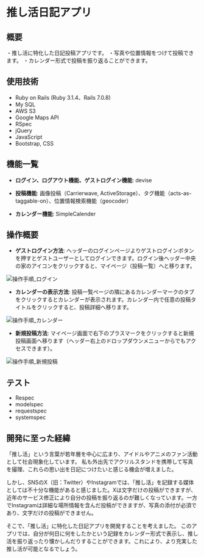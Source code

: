 # 推し活日記アプリ

## 概要

・推し活に特化した日記投稿アプリです。
・写真や位置情報をつけて投稿できます。
・カレンダー形式で投稿を振り返ることができます。

## 使用技術

- Ruby on Rails (Ruby 3.1.4、Rails 7.0.8)
- My SQL
- AWS S3
- Google Maps API
- RSpec
- jQuery
- JavaScript
- Bootstrap, CSS

## 機能一覧

- **ログイン、ログアウト機能、ゲストログイン機能**: devise

- **投稿機能**: 画像投稿（Carrierwave, ActiveStorage）、タグ機能（acts-as-taggable-on）、位置情報検索機能（geocoder）

- **カレンダー機能**: SimpleCalender

## 操作概要
- **ゲストログイン方法**: ヘッダーのログインページよりゲストログインボタンを押すとゲストユーザーとしてログインできます。ログイン後ヘッダー中央の家のアイコンをクリックすると、マイページ（投稿一覧）へと移ります。

![操作手順_ログイン](https://github.com/R-Tsukiyama/oshikatsu-diary/assets/133231418/c4ba7c32-a857-4df8-b2c2-04db44797414)


- **カレンダーの表示方法**: 投稿一覧ページの隣にあるカレンダーマークのタブをクリックするとカレンダーが表示されます。カレンダー内で任意の投稿タイトルをクリックすると、投稿詳細へ移ります。

![操作手順_カレンダー](https://github.com/R-Tsukiyama/oshikatsu-diary/assets/133231418/77467dab-47fe-4fed-a8f4-a78f5322bc8d)


- **新規投稿方法**: マイページ画面で右下のプラスマークをクリックすると新規投稿画面へ移ります（ヘッダー右上のドロップダウンメニューからでもアクセスできます）。

![操作手順_新規投稿](https://github.com/R-Tsukiyama/oshikatsu-diary/assets/133231418/515b13f3-3a72-4e81-84a3-7cf14b685d71)


## テスト
- Respec
- modelspec
- requestspec
- systemspec

## 開発に至った経緯

「推し活」という言葉が若年層を中心に広まり、アイドルやアニメのファン活動として社会現象化しています。
私も外出先でアクリルスタンドを携帯して写真を撮理、これらの思い出を日記につけたいと感じる機会が増えました。

しかし、SNSのX（旧：Twitter）やInstagramでは、「推し活」を記録する媒体としては不十分な機能があると感じました。Xは文字だけの投稿ができますが、近年のサービス修正により自分の投稿を振り返るのが難しくなっています。一方でInstagramは詳細な場所情報を含んだ投稿ができますが、写真の添付が必須であり、文字だけの投稿ができません。

そこで、「推し活」に特化した日記アプリを開発することを考えました。
このアプリでは、自分が何日に何をしたかという記録をカレンダー形式で表示し、推し活を振り返ったり懐かしんだりすることができます。これにより、より充実した推し活が可能となるでしょう。
